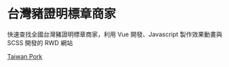 # 台灣豬證明標章商家

快速查找全國台灣豬證明標章商家，利用 Vue 開發、Javascript 製作效果動畫與 SCSS 開發的 RWD 網站

[Taiwan Pork](https://happy9990929.github.io/taiwan_pork)

